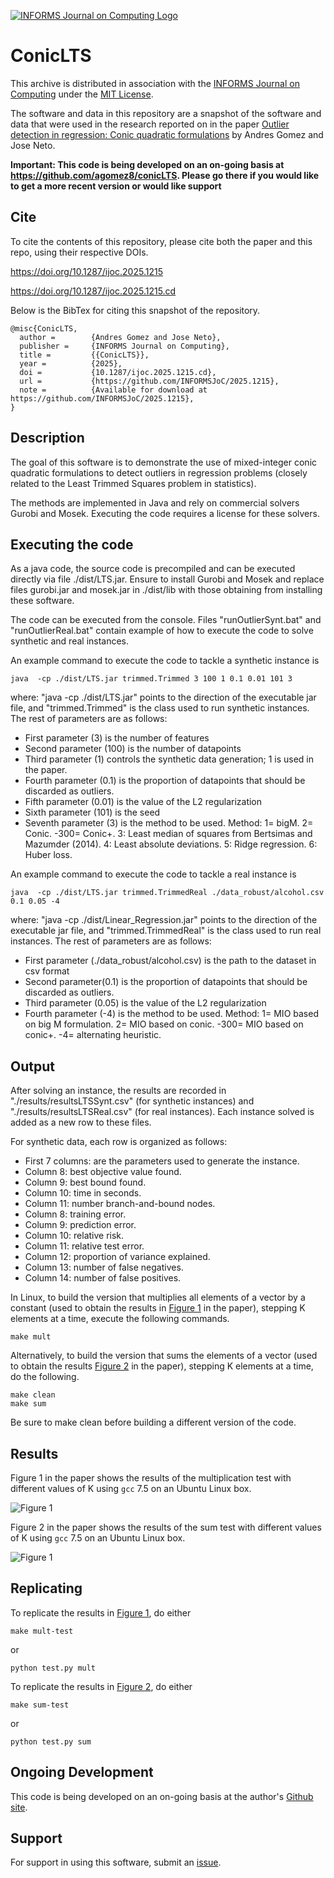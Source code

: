 [![INFORMS Journal on Computing Logo](https://INFORMSJoC.github.io/logos/INFORMS_Journal_on_Computing_Header.jpg)](https://pubsonline.informs.org/journal/ijoc)

# ConicLTS


This archive is distributed in association with the [INFORMS Journal on
Computing](https://pubsonline.informs.org/journal/ijoc) under the [MIT License](LICENSE).

The software and data in this repository are a snapshot of the software and data
that were used in the research reported on in the paper 
[Outlier detection in regression: Conic quadratic formulations](https://doi.org/10.1287/ijoc.2025.1215) by Andres Gomez and Jose Neto. 


**Important: This code is being developed on an on-going basis at 
https://github.com/agomez8/conicLTS. Please go there if you would like to
get a more recent version or would like support**

## Cite

To cite the contents of this repository, please cite both the paper and this repo, using their respective DOIs.

https://doi.org/10.1287/ijoc.2025.1215

https://doi.org/10.1287/ijoc.2025.1215.cd

Below is the BibTex for citing this snapshot of the repository.

```
@misc{ConicLTS,
  author =        {Andres Gomez and Jose Neto},
  publisher =     {INFORMS Journal on Computing},
  title =         {{ConicLTS}},
  year =          {2025},
  doi =           {10.1287/ijoc.2025.1215.cd},
  url =           {https://github.com/INFORMSJoC/2025.1215},
  note =          {Available for download at https://github.com/INFORMSJoC/2025.1215},
}  
```

## Description

The goal of this software is to demonstrate the use of mixed-integer conic quadratic formulations to detect outliers in regression problems (closely related to the Least Trimmed Squares problem in statistics).

The methods are implemented in Java and rely on commercial solvers Gurobi and Mosek. Executing the code requires a license for these solvers.

## Executing the code

As a java code, the source code is precompiled and can be executed directly via file ./dist/LTS.jar. Ensure to install Gurobi and Mosek and replace files gurobi.jar and mosek.jar in ./dist/lib with those obtaining from installing these software.

The code can be executed from the console. Files "runOutlierSynt.bat" and "runOutlierReal.bat" contain example of how to execute the code to solve synthetic and real instances. 

An example command to execute the code to tackle a synthetic instance is
```
java  -cp ./dist/LTS.jar trimmed.Trimmed 3 100 1 0.1 0.01 101 3
```
where: "java  -cp ./dist/LTS.jar" points to the direction of the executable jar file, and "trimmed.Trimmed" is the class used to run synthetic instances. The rest of parameters are as follows:
* First parameter (3) is the number of features
* Second parameter (100) is the number of datapoints
* Third parameter (1) controls the synthetic data generation; 1 is used in the paper.
* Fourth parameter (0.1) is the proportion of datapoints that should be discarded as outliers.
* Fifth parameter (0.01) is the value of the L2 regularization
* Sixth parameter (101) is the seed
* Seventh parameter (3) is the method to be used. Method: 1= bigM. 2= Conic. -300= Conic+. 3: Least median of
 squares from Bertsimas and Mazumder (2014). 4: Least absolute deviations. 5: Ridge regression. 6: Huber loss.

An example command to execute the code to tackle a real instance is
```
java  -cp ./dist/LTS.jar trimmed.TrimmedReal ./data_robust/alcohol.csv 0.1 0.05 -4
```
where: "java  -cp ./dist/Linear_Regression.jar" points to the direction of the executable jar file, and "trimmed.TrimmedReal" is the class used to run real instances. The rest of parameters are as follows:
* First parameter (./data_robust/alcohol.csv) is the path to the dataset in csv format
* Second parameter(0.1) is the proportion of datapoints that should be discarded as outliers.
* Third parameter (0.05) is the value of the L2 regularization
* Fourth parameter (-4) is the method to be used. Method: 1= MIO based on big M formulation. 2= MIO based on conic. -300= MIO based on conic+. -4= alternating heuristic.

## Output

After solving an instance, the results are recorded in "./results/resultsLTSSynt.csv" (for synthetic instances) and "./results/resultsLTSReal.csv" (for real instances). Each instance solved is added as a new row to these files. 

For synthetic data, each row is organized as follows:
* First 7 columns:  are the parameters used to generate the instance.
* Column 8: best objective value found.
* Column 9: best bound found.
* Column 10: time in seconds.
* Column 11: number branch-and-bound nodes.
* Column 8: training error.
* Column 9: prediction error.
* Column 10: relative risk.
* Column 11: relative test error.
* Column 12: proportion of variance explained.
* Column 13: number of false negatives.
* Column 14: number of false positives.

In Linux, to build the version that multiplies all elements of a vector by a
constant (used to obtain the results in [Figure 1](results/mult-test.png) in the
paper), stepping K elements at a time, execute the following commands.

```
make mult
```

Alternatively, to build the version that sums the elements of a vector (used
to obtain the results [Figure 2](results/sum-test.png) in the paper), stepping K
elements at a time, do the following.

```
make clean
make sum
```

Be sure to make clean before building a different version of the code.

## Results

Figure 1 in the paper shows the results of the multiplication test with different
values of K using `gcc` 7.5 on an Ubuntu Linux box.

![Figure 1](results/mult-test.png)

Figure 2 in the paper shows the results of the sum test with different
values of K using `gcc` 7.5 on an Ubuntu Linux box.

![Figure 1](results/sum-test.png)

## Replicating

To replicate the results in [Figure 1](results/mult-test), do either

```
make mult-test
```
or
```
python test.py mult
```
To replicate the results in [Figure 2](results/sum-test), do either

```
make sum-test
```
or
```
python test.py sum
```

## Ongoing Development

This code is being developed on an on-going basis at the author's
[Github site](https://github.com/tkralphs/JoCTemplate).

## Support

For support in using this software, submit an
[issue](https://github.com/tkralphs/JoCTemplate/issues/new).
